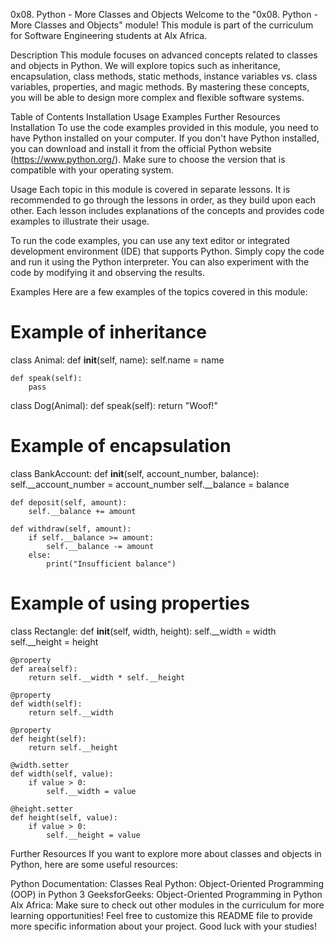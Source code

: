 0x08. Python - More Classes and Objects
Welcome to the "0x08. Python - More Classes and Objects" module! This module is part of the curriculum for Software Engineering students at Alx Africa.

Description
This module focuses on advanced concepts related to classes and objects in Python. We will explore topics such as inheritance, encapsulation, class methods, static methods, instance variables vs. class variables, properties, and magic methods. By mastering these concepts, you will be able to design more complex and flexible software systems.

Table of Contents
Installation
Usage
Examples
Further Resources
Installation
To use the code examples provided in this module, you need to have Python installed on your computer. If you don't have Python installed, you can download and install it from the official Python website (https://www.python.org/). Make sure to choose the version that is compatible with your operating system.

Usage
Each topic in this module is covered in separate lessons. It is recommended to go through the lessons in order, as they build upon each other. Each lesson includes explanations of the concepts and provides code examples to illustrate their usage.

To run the code examples, you can use any text editor or integrated development environment (IDE) that supports Python. Simply copy the code and run it using the Python interpreter. You can also experiment with the code by modifying it and observing the results.

Examples
Here are a few examples of the topics covered in this module:
# Example of inheritance
class Animal:
    def __init__(self, name):
        self.name = name

    def speak(self):
        pass

class Dog(Animal):
    def speak(self):
        return "Woof!"

# Example of encapsulation
class BankAccount:
    def __init__(self, account_number, balance):
        self.__account_number = account_number
        self.__balance = balance

    def deposit(self, amount):
        self.__balance += amount

    def withdraw(self, amount):
        if self.__balance >= amount:
            self.__balance -= amount
        else:
            print("Insufficient balance")

# Example of using properties
class Rectangle:
    def __init__(self, width, height):
        self.__width = width
        self.__height = height

    @property
    def area(self):
        return self.__width * self.__height

    @property
    def width(self):
        return self.__width

    @property
    def height(self):
        return self.__height

    @width.setter
    def width(self, value):
        if value > 0:
            self.__width = value

    @height.setter
    def height(self, value):
        if value > 0:
            self.__height = value
Further Resources
If you want to explore more about classes and objects in Python, here are some useful resources:

Python Documentation: Classes
Real Python: Object-Oriented Programming (OOP) in Python 3
GeeksforGeeks: Object-Oriented Programming in Python
Alx Africa: Make sure to check out other modules in the curriculum for more learning opportunities!
Feel free to customize this README file to provide more specific information about your project. Good luck with your studies!